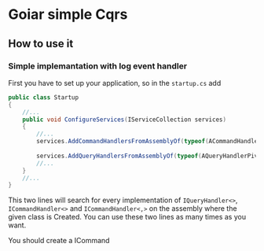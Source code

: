 # Goiar simple Cqrs

## How to use it

### Simple implemantation with log event handler

First you have to set up your application, so in the `startup.cs` add

``` csharp
public class Startup 
{
    //...
    public void ConfigureServices(IServiceCollection services)
    {
        //...
        services.AddCommandHandlersFromAssemblyOf(typeof(ACommandHandlerPivotClass));
        
        services.AddQueryHandlersFromAssemblyOf(typeof(AQueryHandlerPivotClass));
        //...
    }
    //...
}
```

This two lines will search for every implementation of `IQueryHandler<>`, `ICommandHandler<>` and `ICommandHandler<,>` on the assembly where the given class is Created. You can use these two lines as many times as you want.

You should create a ICommand
